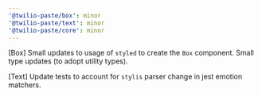```yaml
---
'@twilio-paste/box': minor
'@twilio-paste/text': minor
'@twilio-paste/core': minor
---
```


[Box] Small updates to usage of `styled` to create the `Box` component. Small type updates (to adopt utility types).

[Text] Update tests to account for `stylis` parser change in jest emotion matchers.
